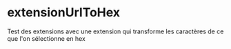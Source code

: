 # extensionUrlToHex
Test des extensions avec une extension qui transforme les caractères de ce que l'on sélectionne en hex

